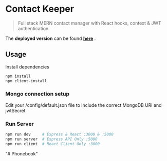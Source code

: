 # Contact Keeper

> Full stack MERN contact manager with React hooks, context & JWT authentication.  

The **deployed version** can be found **[here](https://mysterious-cove-86101.herokuapp.com)** .

## Usage

Install dependencies

```bash
npm install
npm client-install
```

### Mongo connection setup

Edit your /config/default.json file to include the correct MongoDB URI and jwtSecret

### Run Server

```bash
npm run dev     # Express & React :3000 & :5000
npm run server  # Express API Only :5000
npm run client  # React Client Only :3000
```

"# Phonebook"

